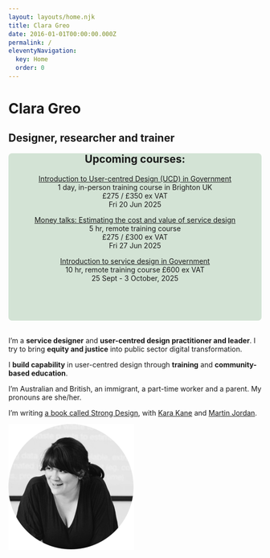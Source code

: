 ```yaml
---
layout: layouts/home.njk
title: Clara Greo
date: 2016-01-01T00:00:00.000Z
permalink: /
eleventyNavigation:
  key: Home
  order: 0
---
```

# Clara Greo

## Designer, researcher and trainer

<div style="padding: 20px; background-color: #d3e3d5; border-radius: 7px">
<header style="margin-top: -50px;">

## Upcoming courses:

[Introduction to User-centred Design (UCD) in Government](https://www.tickettailor.com/events/claragreo/1683896)  
1 day, in-person training course in Brighton UK  
£275 / £350 ex VAT  
Fri 20 Jun 2025  


[Money talks: Estimating the cost and value of service design](https://www.tickettailor.com/events/ignaciaandclara/1656762)  
5 hr, remote training course  
£275 / £300 ex VAT  
Fri 27 Jun 2025


[Introduction to service design in Government](https://www.tickettailor.com/events/ignaciaandclara/1656747)  
10 hr, remote training course 
£600 ex VAT  
25 Sept - 3 October, 2025


<p></div>
<br />

I’m a **service designer** and **user-centred design practitioner and leader**. I try to bring **equity and justice** into public sector digital transformation. 

I **build capability** in user-centred design through **training** and **community-based education**. 

I’m Australian and British, an immigrant, a part-time worker and a parent. My pronouns are she/her.

I’m writing [a book called Strong Design](http://strongdesignbook.com/), with [Kara Kane](https://twitter.com/karakane_kk) and [Martin Jordan](http://martinjordan.com/).

![black and white photo of Clara presenting a training course. She is leaning forward, talking to someone. There is a training slide in the background. ](/static/img/clara-circle-250.png)